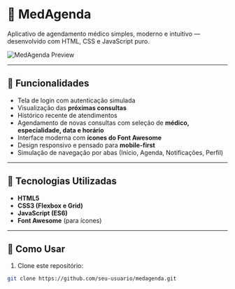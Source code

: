 # 🏥 MedAgenda

Aplicativo de agendamento médico simples, moderno e intuitivo — desenvolvido com HTML, CSS e JavaScript puro.

![MedAgenda Preview](assets/imagens/preview.png) <!-- Substitua pelo seu print ou GIF -->

---

## 📱 Funcionalidades

- Tela de login com autenticação simulada
- Visualização das **próximas consultas**
- Histórico recente de atendimentos
- Agendamento de novas consultas com seleção de **médico, especialidade, data e horário**
- Interface moderna com **ícones do Font Awesome**
- Design responsivo e pensado para **mobile-first**
- Simulação de navegação por abas (Início, Agenda, Notificações, Perfil)

---

## 🚀 Tecnologias Utilizadas

- **HTML5**
- **CSS3 (Flexbox e Grid)**
- **JavaScript (ES6)**
- **Font Awesome** (para ícones)

---

## 🎯 Como Usar

1. Clone este repositório:

```bash
git clone https://github.com/seu-usuario/medagenda.git
